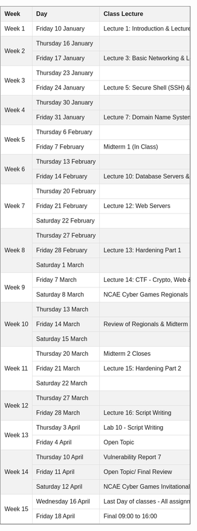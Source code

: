 <!DOCTYPE html>
<html lang="en">
<head>
    <meta charset="UTF-8">
    <meta name="viewport" content="width=device-width, initial-scale=1.0">
    <title>Schedule</title>
    <style>
        table {
            width: 100%;
            border-collapse: collapse;
            white-space: nowrap;
        }
        th, td {
            padding: 10px;
            text-align: left;
            border: 1px solid #ddd;
        }
        /* Define alternating row colors */
        .even-row {
            background-color: #f2f2f2;
        }
        .odd-row {
            background-color: #ffffff;
        }
        /* Make the table responsive */
        body {
            margin: 0;
            padding: 0;
            font-family: Arial, sans-serif;
        }
        .table-container {
            margin: 0 auto;
            width: 100%;
            max-width: 100%;
            overflow-x: auto;
        }
    </style>
</head>
<body>
    <div class="table-container vw-100">
    <table border="1" cellpadding="5" cellspacing="0" style="border-collapse: collapse; width: 100%;white-space: nowrap;">
    <thead>
        <tr class="even-row">
            <th>Week</th>
            <th>Day</th>
            <th>Class Lecture</th>
            <th>Assignments Due</th>
        </tr>
    </thead>
    <tbody>
        <tr class="odd-row">
            <td rowspan="1">Week 1</td>
            <td>Friday 10 January</td>
            <td>Lecture 1: Introduction & Lecture 2: Command Line Interfaces (CLI)</td>
            <td></td>
        </tr>
        <tr class="even-row">
            <td rowspan="2">Week 2</td>
            <td>Thursday 16 January</td>
            <td></td>
            <td>Vulnerability Report 1 & Lab 1 - CLI</td>
        </tr>
        <tr class="even-row">
            <td>Friday 17 January</td>
            <td>Lecture 3: Basic Networking & Lecture 4: Operating System (OS) Structure</td>
            <td>Homework 1 – Basic Networking & Homework 2 – OS Structure</td>
        </tr>
        <tr class="odd-row">
            <td rowspan="2">Week 3</td>
            <td>Thursday 23 January</td>
            <td></td>
            <td>Lab 2 – Basic Networking</td>
        </tr>
        <tr class="odd-row">
            <td>Friday 24 January</td>
            <td>Lecture 5: Secure Shell (SSH) & Lecture 6: File Transfer Protocol (FTP) Servers</td>
            <td>Homework 3 – SSH & Homework 4 – FTP</td>
        </tr>
        <tr class="even-row">
            <td rowspan="2">Week 4</td>
            <td>Thursday 30 January</td>
            <td></td>
            <td>Vulnerability Report 2 & Lab 3 – SSH & FTP</td>
        </tr>
        <tr class="even-row">
            <td>Friday 31 January</td>
            <td>Lecture 7: Domain Name System (DNS) Servers, Lecture 8: Routers & Lecture 9: Firewalls</td>
            <td>Homework 5 – DNS & Homework 6 – Routers & Firewalls</td>
        </tr>
        <tr class="odd-row">
            <td rowspan="2">Week 5</td>
            <td>Thursday 6 February</td>
            <td></td>
            <td>Lab 4 – DNS & Lab 5 - Routers & Firewalls</td>
        </tr>
        <tr class="odd-row">
            <td>Friday 7 February</td>
            <td>Midterm 1 (In Class)</td>
            <td></td>
        </tr>
        <tr class="even-row">
            <td rowspan="2">Week 6</td>
            <td>Thursday 13 February</td>
            <td></td>
            <td>Vulnerability Report 3</td>
        </tr>
        <tr class="even-row">
            <td>Friday 14 February</td>
            <td>Lecture 10: Database Servers & Lecture 11: Backup</td>
            <td>Homework 7 – Database Servers</td>
        </tr>
        <tr class="odd-row">
            <td rowspan="3">Week 7</td>
            <td>Thursday 20 February</td>
            <td></td>
            <td>Lab 6 – Back Ups & Lab 7 - Database Servers</td>
        </tr>
        <tr class="odd-row">
            <td>Friday 21 February</td>
            <td>Lecture 12: Web Servers</td>
            <td>Homework 8 – Web Servers</td>
        </tr>
        <tr class="odd-row">
            <td>Saturday 22 February</td>
            <td></td>
            <td>Team Lab 1 9:00 am to 16:00</td>
        </tr>
        <tr class="even-row">
            <td rowspan="3">Week 8</td>
            <td>Thursday 27 February</td>
            <td></td>
            <td>Vulnerability Report 4 & Lab 8 – Web Servers</td>
        </tr>
        <tr class="even-row">
            <td>Friday 28 February</td>
            <td>Lecture 13: Hardening Part 1</td>
            <td>Homework 9 – Hardening</td>
        </tr>
        <tr class="even-row">
            <td>Saturday 1 March</td>
            <td></td>
            <td>Team Lab 2 9:00 am to 16:00</td>
        </tr>
        <tr class="odd-row">
         <td rowspan="2">Week 9</td>
            <td>Friday 7 March</td>
            <td>Lecture 14: CTF - Crypto, Web & Rev</td>
            <td></td>
        </tr>
        <tr class="odd-row">
            <td>Saturday 8 March</td>
            <td>NCAE Cyber Games Regionals (9:00 to 17:00)</td>
            <td></td>
        </tr>
        <tr class="even-row">
            <td rowspan="3">Week 10</td>
            <td>Thursday 13 March</td>
            <td></td>
            <td>Vulnerability Report 5 & Homework 10 – CTF</td>
        </tr>
        <tr class="even-row">
            <td>Friday 14 March</td>
            <td>Review of Regionals & Midterm 2</td>
            <td></td>
        </tr>
        <tr class="even-row">
            <td>Saturday 15 March</td>
            <td></td>
            <td></td>
        </tr>
        <tr class="odd-row">
            <td rowspan="3">Week 11</td>
            <td>Thursday 20 March</td>
            <td>Midterm 2 Closes</td>
            <td></td>
        </tr>
        <tr class="odd-row">
            <td>Friday 21 March</td>
            <td>Lecture 15: Hardening Part 2</td>
            <td></td>
        </tr>
        <tr class="odd-row">
            <td>Saturday 22 March</td>
            <td></td>
            <td></td>
        </tr>
        <tr class="even-row">
            <td rowspan="2">Week 12</td>
            <td>Thursday 27 March</td>
            <td></td>
            <td>Vulnerability Report 6 & Lab 9 Hardening</td>
        </tr>
        <tr class="even-row">
            <td>Friday 28 March</td>
            <td>Lecture 16: Script Writing</td>
            <td></td>
        </tr>
        <tr class="odd-row">
            <td rowspan="2">Week 13</td>
            <td>Thursday 3 April</td>
            <td>Lab 10 - Script Writing</td>
            <td></td>
        </tr>
        <tr class="odd-row">
            <td>Friday 4 April</td>
            <td>Open Topic</td>
            <td></td>
        </tr>
        <tr class="even-row">
            <td rowspan="3">Week 14</td>
            <td>Thursday 10 April</td>
            <td>Vulnerability Report 7</td>
            <td></td>
        </tr>
        <tr class="even-row">
            <td>Friday 11 April</td>
            <td>Open Topic/ Final Review</td>
            <td></td>
        </tr>
        <tr class="even-row">
            <td>Saturday 12 April</td>
            <td>NCAE Cyber Games Invitationals</td>
            <td></td>
        </tr>
        <tr class="odd-row">
            <td rowspan="2">Week 15</td>
            <td>Wednesday 16 April</td>
            <td>Last Day of classes - All assignments due</td>
            <td></td>
        </tr>
        <tr class="odd-row">
            <td>Friday 18 April</td>
            <td>Final 09:00 to 16:00</td>
            <td></td>
        </tr>
    </tbody>
</table>